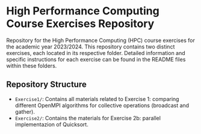 # High Performance Computing Course Exercises Repository

Repository for the High Performance Computing (HPC) course exercises for the academic year 2023/2024. This repository contains two distinct exercises, each located in its respective folder. Detailed information and specific instructions for each exercise can be found in the README files within these folders.

## Repository Structure

- `Exercise1/`: Contains all materials related to Exercise 1: comparing different OpenMPI algorithms for collective operations (broadcast and gather).
- `Exercise2/`: Contains the materials for Exercise 2b: parallel implementazion of Quicksort.
